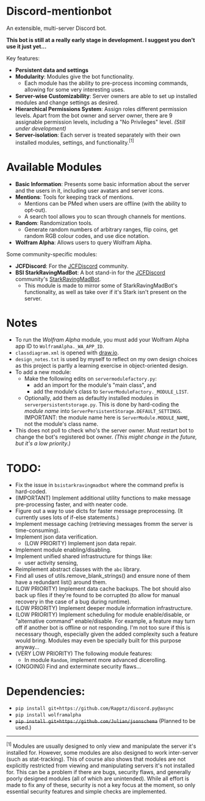 # Discord-mentionbot
An extensible, multi-server Discord bot.

**This bot is still at a really early stage in development. I suggest you don't use it just yet...**

Key features:

* **Persistent data and settings**
* **Modularity**: Modules give the bot functionality.
	* Each module has the ability to pre-process incoming commands, allowing for some very interesting uses.
* **Server-wise Customizability**: Server owners are able to set up installed modules and change settings as desired.
* **Hierarchical Permissions System**: Assign roles different permission levels. Apart from the bot owner and server owner, there are 9 assignable permission levels, including a "No Privileges" level. *(Still under development)*
* **Server-isolation**: Each server is treated separately with their own installed modules, settings, and functionality.<sup>[1]</sup>

# Available Modules

* **Basic Information**: Presents some basic information about the server and the users in it, including user avatars and server icons.
* **Mentions**: Tools for keeping track of mentions.
	* Mentions can be PMed when users are offline (with the ability to opt-out).
	* A search tool allows you to scan through channels for mentions.
* **Random**: Randomization tools.
	* Generate random numbers of arbitrary ranges, flip coins, get random RGB colour codes, and use dice notation.
* **Wolfram Alpha**: Allows users to query Wolfram Alpha.

Some community-specific modules:

* **JCFDiscord**: For the [JCFDiscord](https://www.reddit.com/r/JCFDiscord/) community.
* **BSI StarkRavingMadBot**: A bot stand-in for the [JCFDiscord](https://www.reddit.com/r/JCFDiscord/) community's [StarkRavingMadBot](https://github.com/josh951623/StarkRavingMadBot).
	* This module is made to mirror some of StarkRavingMadBot's functionality, as well as take over if it's Stark isn't present on the server.

# Notes

* To run the *Wolfram Alpha* module, you must add your Wolfram Alpha app ID to `WolframAlpha._WA_APP_ID`.
* `classdiagram.xml` is opened with [draw.io](https://www.draw.io/).
* `design_notes.txt` is used by myself to reflect on my own design choices as this project is partly a learning exercise in object-oriented design.
* To add a new module:
	* Make the following edits on `servermodulefactory.py`:
		* add an import for the module's "main class", and
		* add the module's class to `ServerModuleFactory._MODULE_LIST`.
	* Optionally, add them as defaultly installed modules in `serverpersistentstorage.py`. This is done by hard-coding the *module name* into `ServerPersistentStorage.DEFAULT_SETTINGS`. IMPORTANT: the module name here is `ServerModule.MODULE_NAME`, not the module's class name.
* This does not poll to check who's the server owner. Must restart bot to change the bot's registered bot owner. *(This might change in the future, but it's a low priority.)*

# TODO:

* Fix the issue in `bsistarkravingmadbot` where the command prefix is hard-coded.
* (IMPORTANT) Implement additional utility functions to make message pre-processing faster, and with neater code.
* Figure out a way to use dicts for faster message preprocessing. (It currently uses lots of if-else statements.)
* Implement message caching (retrieving messages fromm the server is time-consuming).
* Implement json data verification.
	* (LOW PRIORITY) Implement json data repair.
* Implement module enabling/disabling.
* Implement unified shared infrastructure for things like:
	* user activity sensing,
* Reimplement abstract classes with the `abc` library.
* Find all uses of utils.remove_blank_strings() and ensure none of them have a redundant list() around them.
* (LOW PRIORITY) Implement data cache backups. The bot should also back up files if they're found to be corrupted (to allow for manual recovery in the case of a bug during runtime).
* (LOW PRIORITY) Implement deeper module information infrastructure.
* (LOW PRIORITY) Implement scheduling for module enable/disable, or "alternative command" enable/disable. For example, a feature may turn off if another bot is offline or not responding. I'm not too sure if this is necessary though, especially given the added complexity such a feature would bring. Modules may even be specially built for this purpose anyway...
* (VERY LOW PRIORITY) The following module features:
	* In module `Random`, implement more advanced dicerolling.
* (ONGOING) Find and exterminate security flaws...

# Dependencies:

* `pip install git+https://github.com/Rapptz/discord.py@async`
* `pip install wolframalpha`
* ~~`pip install git+https://github.com/Julian/jsonschema`~~ (Planned to be used.)

---

<sup>[1]</sup> Modules are usually designed to only view and manipulate the server it's installed for. However, some modules are also designed to work inter-server (such as stat-tracking). This of course also shows that modules are not explicitly restricted from viewing and manipulating servers it's not installed for. This can be a problem if there are bugs, security flaws, and generally poorly designed modules (all of which are unintended). While all effort is made to fix any of these, security is not a key focus at the moment, so only essential security features and simple checks are implemented.

